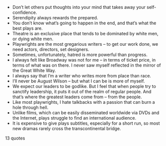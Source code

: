  - Don’t let others put thoughts into your mind that takes away your self-confidence.
 - Serendipity always rewards the prepared.
 - You don’t know what’s going to happen in the end, and that’s what the best plays are.
 - Theatre is an exclusive place that tends to be dominated by white men, or dying white men.
 - Playwrights are the most gregarious writers – to get our work done, we need actors, directors, set designers.
 - Sometimes, unfortunately, hatred is more powerful than progress.
 - I always felt like Broadway was not for me – in terms of ticket price, in terms of what was on there. I never saw myself reflected in the mirror of the Great White Way.
 - I always say that I’m a writer who writes more from place than race.
 - I’ll never be August Wilson – but what I can be is more of myself.
 - We expect our leaders to be godlike. But I feel that when people try to sanctify leadership, it puts it out of the realm of regular people. And that’s where the greatest leaders come from – from the people.
 - Like most playwrights, I hate talkbacks with a passion that can burn a hole through hell.
 - Unlike films, which can be easily disseminated worldwide via DVDs and the Internet, plays struggle to find an international audience.
 - It is expensive to give plays subtitles, especially for a short run, so most new dramas rarely cross the transcontinental bridge.

13 quotes